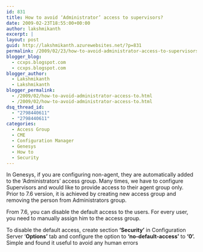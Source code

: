 ```yaml
---
id: 831
title: How to avoid ‘Administrator’ access to supervisors?
date: 2009-02-23T18:55:00+00:00
author: lakshmikanth
excerpt: |
layout: post
guid: http://lakshmikanth.azurewebsites.net/?p=831
permalink: /2009/02/23/how-to-avoid-administrator-access-to-supervisors/
blogger_blog:
  - ccxps.blogspot.com
  - ccxps.blogspot.com
blogger_author:
  - Lakshmikanth
  - Lakshmikanth
blogger_permalink:
  - /2009/02/how-to-avoid-administrator-access-to.html
  - /2009/02/how-to-avoid-administrator-access-to.html
dsq_thread_id:
  - "2798440611"
  - "2798440611"
categories:
  - Access Group
  - CME
  - Configuration Manager
  - Genesys
  - How to
  - Security
---
```

In Genesys, if you are configuring non-agent, they are automatically added to the ‘Administrators’ access group. Many times, we have to configure Supervisors and would like to provide access to their agent group only. Prior to 7.6 version, it is achieved by creating new access group and removing the person from Administrators group.

From 7.6, you can disable the default access to the users. For every user, you need to manually assign him to the access group. 

To disable the default access, create section **‘Security’** in Configuration Server ‘**Options’** tab and configure the option to **‘no-default-access’** to **‘0’.** Simple and found it useful to avoid any human errors
